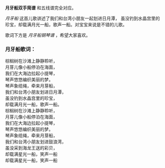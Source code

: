 

**月牙船双手简谱** 和五线谱完全对应。

_月牙船_ 这首儿歌讲述了我们和台湾小朋友一起划进日月潭， 虽没钓到水晶宫里的珍宝，却载满月光一船，歌声一船。对宝宝来说是不错的儿歌。

歌词下方是 _月牙船钢琴谱_ ，希望大家喜欢。

### 月牙船歌词：

棕榈树在沙滩上静静聆听，  
月芽儿像小船停泊在海面，  
我们在大海边拉起小提琴，  
琴声悠悠编织美丽的梦。  
琴声象缆绳，牵来月芽船，  
我们和台湾小朋友划进日月潭，  
虽没钓到水晶宫里的珍宝，  
却载满月光一船，歌声一船。  
棕榈树在沙滩上静静聆听，  
月芽儿像小船停泊在海面，  
我们在大海边拉起小提琴，  
琴声悠悠编织美丽的梦。  
琴声象缆绳，牵来月芽船，  
我们和台湾小朋友划进鼓浪湾，  
虽没采到海龙王送的彩贝，  
却载满星光一船，笑声一船  
却载满星光一船，笑声一船

